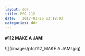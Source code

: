```yaml
---
layout: ddr
title: PFC 112
date:   2017-03-25 13:18:03
categories: ddr
---
```


#### **#112** MAKE A JAM!
![](/images/pfc/112_MAKE A JAM!.jpg)

